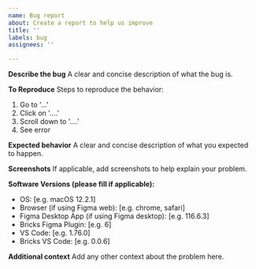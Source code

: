 ```yaml
---
name: Bug report
about: Create a report to help us improve
title: ''
labels: bug
assignees: ''

---
```


**Describe the bug**
A clear and concise description of what the bug is.

**To Reproduce**
Steps to reproduce the behavior:

1. Go to '...'
2. Click on '....'
3. Scroll down to '....'
4. See error

**Expected behavior**
A clear and concise description of what you expected to happen.

**Screenshots**
If applicable, add screenshots to help explain your problem.

**Software Versions (please fill if applicable):**

- OS: [e.g. macOS 12.2.1]
- Browser (if using Figma web): [e.g. chrome, safari]
- Figma Desktop App (if using Figma desktop): [e.g. 116.6.3]
- Bricks Figma Plugin: [e.g. 6]
- VS Code: [e.g. 1.76.0]
- Bricks VS Code: [e.g. 0.0.6]

**Additional context**
Add any other context about the problem here.
